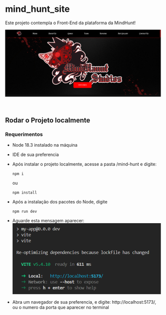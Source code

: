 # mind_hunt_site

Este projeto contempla o Front-End da plataforma da MindHunt!

![Site Banner](/images/mindhunt_banner.png)


<br>

## Rodar o Projeto localmente

### Requerimentos
- Node 18.3 instalado na máquina
- IDE de sua preferencia

- Após instalar o projeto localmente, acesse a pasta /mind-hunt e digite:
    ```
    npm i
    ```
    ou 
    ```
    npm install
    ```

- Após a instalação dos pacotes do Node, digite
    ```
    npm run dev
    ```

- Aguarde esta mensagem aparecer:
![Site Banner](/images/rundev.png)

- Abra um navegador de sua preferencia, e digite: http://localhost:5173/, ou o numero da porta que aparecer no terminal